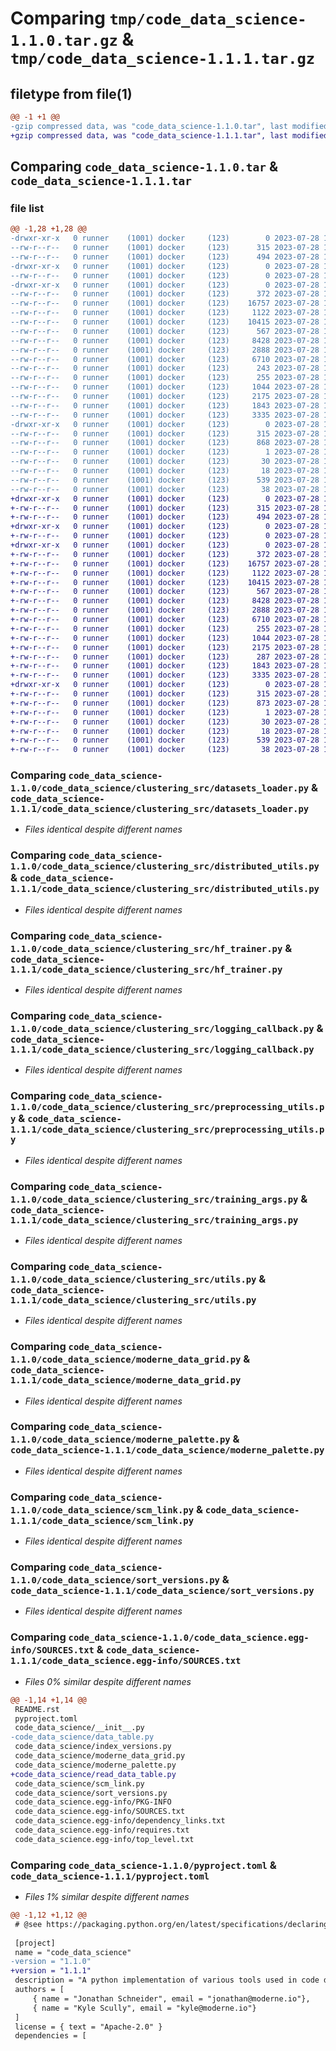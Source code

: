 # Comparing `tmp/code_data_science-1.1.0.tar.gz` & `tmp/code_data_science-1.1.1.tar.gz`

## filetype from file(1)

```diff
@@ -1 +1 @@
-gzip compressed data, was "code_data_science-1.1.0.tar", last modified: Fri Jul 28 18:19:35 2023, max compression
+gzip compressed data, was "code_data_science-1.1.1.tar", last modified: Fri Jul 28 19:40:23 2023, max compression
```

## Comparing `code_data_science-1.1.0.tar` & `code_data_science-1.1.1.tar`

### file list

```diff
@@ -1,28 +1,28 @@
-drwxr-xr-x   0 runner    (1001) docker     (123)        0 2023-07-28 18:19:35.742563 code_data_science-1.1.0/
--rw-r--r--   0 runner    (1001) docker     (123)      315 2023-07-28 18:19:35.742563 code_data_science-1.1.0/PKG-INFO
--rw-r--r--   0 runner    (1001) docker     (123)      494 2023-07-28 18:19:16.000000 code_data_science-1.1.0/README.rst
-drwxr-xr-x   0 runner    (1001) docker     (123)        0 2023-07-28 18:19:35.734562 code_data_science-1.1.0/code_data_science/
--rw-r--r--   0 runner    (1001) docker     (123)        0 2023-07-28 18:19:16.000000 code_data_science-1.1.0/code_data_science/__init__.py
-drwxr-xr-x   0 runner    (1001) docker     (123)        0 2023-07-28 18:19:35.742563 code_data_science-1.1.0/code_data_science/clustering_src/
--rw-r--r--   0 runner    (1001) docker     (123)      372 2023-07-28 18:19:16.000000 code_data_science-1.1.0/code_data_science/clustering_src/constants.py
--rw-r--r--   0 runner    (1001) docker     (123)    16757 2023-07-28 18:19:16.000000 code_data_science-1.1.0/code_data_science/clustering_src/datasets_loader.py
--rw-r--r--   0 runner    (1001) docker     (123)     1122 2023-07-28 18:19:16.000000 code_data_science-1.1.0/code_data_science/clustering_src/distributed_utils.py
--rw-r--r--   0 runner    (1001) docker     (123)    10415 2023-07-28 18:19:16.000000 code_data_science-1.1.0/code_data_science/clustering_src/hf_trainer.py
--rw-r--r--   0 runner    (1001) docker     (123)      567 2023-07-28 18:19:16.000000 code_data_science-1.1.0/code_data_science/clustering_src/logging_callback.py
--rw-r--r--   0 runner    (1001) docker     (123)     8428 2023-07-28 18:19:16.000000 code_data_science-1.1.0/code_data_science/clustering_src/preprocessing_utils.py
--rw-r--r--   0 runner    (1001) docker     (123)     2888 2023-07-28 18:19:16.000000 code_data_science-1.1.0/code_data_science/clustering_src/training_args.py
--rw-r--r--   0 runner    (1001) docker     (123)     6710 2023-07-28 18:19:16.000000 code_data_science-1.1.0/code_data_science/clustering_src/utils.py
--rw-r--r--   0 runner    (1001) docker     (123)      243 2023-07-28 18:19:16.000000 code_data_science-1.1.0/code_data_science/data_table.py
--rw-r--r--   0 runner    (1001) docker     (123)      255 2023-07-28 18:19:16.000000 code_data_science-1.1.0/code_data_science/index_versions.py
--rw-r--r--   0 runner    (1001) docker     (123)     1044 2023-07-28 18:19:16.000000 code_data_science-1.1.0/code_data_science/moderne_data_grid.py
--rw-r--r--   0 runner    (1001) docker     (123)     2175 2023-07-28 18:19:16.000000 code_data_science-1.1.0/code_data_science/moderne_palette.py
--rw-r--r--   0 runner    (1001) docker     (123)     1843 2023-07-28 18:19:16.000000 code_data_science-1.1.0/code_data_science/scm_link.py
--rw-r--r--   0 runner    (1001) docker     (123)     3335 2023-07-28 18:19:16.000000 code_data_science-1.1.0/code_data_science/sort_versions.py
-drwxr-xr-x   0 runner    (1001) docker     (123)        0 2023-07-28 18:19:35.738563 code_data_science-1.1.0/code_data_science.egg-info/
--rw-r--r--   0 runner    (1001) docker     (123)      315 2023-07-28 18:19:35.000000 code_data_science-1.1.0/code_data_science.egg-info/PKG-INFO
--rw-r--r--   0 runner    (1001) docker     (123)      868 2023-07-28 18:19:35.000000 code_data_science-1.1.0/code_data_science.egg-info/SOURCES.txt
--rw-r--r--   0 runner    (1001) docker     (123)        1 2023-07-28 18:19:35.000000 code_data_science-1.1.0/code_data_science.egg-info/dependency_links.txt
--rw-r--r--   0 runner    (1001) docker     (123)       30 2023-07-28 18:19:35.000000 code_data_science-1.1.0/code_data_science.egg-info/requires.txt
--rw-r--r--   0 runner    (1001) docker     (123)       18 2023-07-28 18:19:35.000000 code_data_science-1.1.0/code_data_science.egg-info/top_level.txt
--rw-r--r--   0 runner    (1001) docker     (123)      539 2023-07-28 18:19:16.000000 code_data_science-1.1.0/pyproject.toml
--rw-r--r--   0 runner    (1001) docker     (123)       38 2023-07-28 18:19:35.742563 code_data_science-1.1.0/setup.cfg
+drwxr-xr-x   0 runner    (1001) docker     (123)        0 2023-07-28 19:40:23.630113 code_data_science-1.1.1/
+-rw-r--r--   0 runner    (1001) docker     (123)      315 2023-07-28 19:40:23.630113 code_data_science-1.1.1/PKG-INFO
+-rw-r--r--   0 runner    (1001) docker     (123)      494 2023-07-28 19:40:06.000000 code_data_science-1.1.1/README.rst
+drwxr-xr-x   0 runner    (1001) docker     (123)        0 2023-07-28 19:40:23.630113 code_data_science-1.1.1/code_data_science/
+-rw-r--r--   0 runner    (1001) docker     (123)        0 2023-07-28 19:40:06.000000 code_data_science-1.1.1/code_data_science/__init__.py
+drwxr-xr-x   0 runner    (1001) docker     (123)        0 2023-07-28 19:40:23.630113 code_data_science-1.1.1/code_data_science/clustering_src/
+-rw-r--r--   0 runner    (1001) docker     (123)      372 2023-07-28 19:40:06.000000 code_data_science-1.1.1/code_data_science/clustering_src/constants.py
+-rw-r--r--   0 runner    (1001) docker     (123)    16757 2023-07-28 19:40:06.000000 code_data_science-1.1.1/code_data_science/clustering_src/datasets_loader.py
+-rw-r--r--   0 runner    (1001) docker     (123)     1122 2023-07-28 19:40:06.000000 code_data_science-1.1.1/code_data_science/clustering_src/distributed_utils.py
+-rw-r--r--   0 runner    (1001) docker     (123)    10415 2023-07-28 19:40:06.000000 code_data_science-1.1.1/code_data_science/clustering_src/hf_trainer.py
+-rw-r--r--   0 runner    (1001) docker     (123)      567 2023-07-28 19:40:06.000000 code_data_science-1.1.1/code_data_science/clustering_src/logging_callback.py
+-rw-r--r--   0 runner    (1001) docker     (123)     8428 2023-07-28 19:40:06.000000 code_data_science-1.1.1/code_data_science/clustering_src/preprocessing_utils.py
+-rw-r--r--   0 runner    (1001) docker     (123)     2888 2023-07-28 19:40:06.000000 code_data_science-1.1.1/code_data_science/clustering_src/training_args.py
+-rw-r--r--   0 runner    (1001) docker     (123)     6710 2023-07-28 19:40:06.000000 code_data_science-1.1.1/code_data_science/clustering_src/utils.py
+-rw-r--r--   0 runner    (1001) docker     (123)      255 2023-07-28 19:40:06.000000 code_data_science-1.1.1/code_data_science/index_versions.py
+-rw-r--r--   0 runner    (1001) docker     (123)     1044 2023-07-28 19:40:06.000000 code_data_science-1.1.1/code_data_science/moderne_data_grid.py
+-rw-r--r--   0 runner    (1001) docker     (123)     2175 2023-07-28 19:40:06.000000 code_data_science-1.1.1/code_data_science/moderne_palette.py
+-rw-r--r--   0 runner    (1001) docker     (123)      287 2023-07-28 19:40:06.000000 code_data_science-1.1.1/code_data_science/read_data_table.py
+-rw-r--r--   0 runner    (1001) docker     (123)     1843 2023-07-28 19:40:06.000000 code_data_science-1.1.1/code_data_science/scm_link.py
+-rw-r--r--   0 runner    (1001) docker     (123)     3335 2023-07-28 19:40:06.000000 code_data_science-1.1.1/code_data_science/sort_versions.py
+drwxr-xr-x   0 runner    (1001) docker     (123)        0 2023-07-28 19:40:23.630113 code_data_science-1.1.1/code_data_science.egg-info/
+-rw-r--r--   0 runner    (1001) docker     (123)      315 2023-07-28 19:40:23.000000 code_data_science-1.1.1/code_data_science.egg-info/PKG-INFO
+-rw-r--r--   0 runner    (1001) docker     (123)      873 2023-07-28 19:40:23.000000 code_data_science-1.1.1/code_data_science.egg-info/SOURCES.txt
+-rw-r--r--   0 runner    (1001) docker     (123)        1 2023-07-28 19:40:23.000000 code_data_science-1.1.1/code_data_science.egg-info/dependency_links.txt
+-rw-r--r--   0 runner    (1001) docker     (123)       30 2023-07-28 19:40:23.000000 code_data_science-1.1.1/code_data_science.egg-info/requires.txt
+-rw-r--r--   0 runner    (1001) docker     (123)       18 2023-07-28 19:40:23.000000 code_data_science-1.1.1/code_data_science.egg-info/top_level.txt
+-rw-r--r--   0 runner    (1001) docker     (123)      539 2023-07-28 19:40:06.000000 code_data_science-1.1.1/pyproject.toml
+-rw-r--r--   0 runner    (1001) docker     (123)       38 2023-07-28 19:40:23.630113 code_data_science-1.1.1/setup.cfg
```

### Comparing `code_data_science-1.1.0/code_data_science/clustering_src/datasets_loader.py` & `code_data_science-1.1.1/code_data_science/clustering_src/datasets_loader.py`

 * *Files identical despite different names*

### Comparing `code_data_science-1.1.0/code_data_science/clustering_src/distributed_utils.py` & `code_data_science-1.1.1/code_data_science/clustering_src/distributed_utils.py`

 * *Files identical despite different names*

### Comparing `code_data_science-1.1.0/code_data_science/clustering_src/hf_trainer.py` & `code_data_science-1.1.1/code_data_science/clustering_src/hf_trainer.py`

 * *Files identical despite different names*

### Comparing `code_data_science-1.1.0/code_data_science/clustering_src/logging_callback.py` & `code_data_science-1.1.1/code_data_science/clustering_src/logging_callback.py`

 * *Files identical despite different names*

### Comparing `code_data_science-1.1.0/code_data_science/clustering_src/preprocessing_utils.py` & `code_data_science-1.1.1/code_data_science/clustering_src/preprocessing_utils.py`

 * *Files identical despite different names*

### Comparing `code_data_science-1.1.0/code_data_science/clustering_src/training_args.py` & `code_data_science-1.1.1/code_data_science/clustering_src/training_args.py`

 * *Files identical despite different names*

### Comparing `code_data_science-1.1.0/code_data_science/clustering_src/utils.py` & `code_data_science-1.1.1/code_data_science/clustering_src/utils.py`

 * *Files identical despite different names*

### Comparing `code_data_science-1.1.0/code_data_science/moderne_data_grid.py` & `code_data_science-1.1.1/code_data_science/moderne_data_grid.py`

 * *Files identical despite different names*

### Comparing `code_data_science-1.1.0/code_data_science/moderne_palette.py` & `code_data_science-1.1.1/code_data_science/moderne_palette.py`

 * *Files identical despite different names*

### Comparing `code_data_science-1.1.0/code_data_science/scm_link.py` & `code_data_science-1.1.1/code_data_science/scm_link.py`

 * *Files identical despite different names*

### Comparing `code_data_science-1.1.0/code_data_science/sort_versions.py` & `code_data_science-1.1.1/code_data_science/sort_versions.py`

 * *Files identical despite different names*

### Comparing `code_data_science-1.1.0/code_data_science.egg-info/SOURCES.txt` & `code_data_science-1.1.1/code_data_science.egg-info/SOURCES.txt`

 * *Files 0% similar despite different names*

```diff
@@ -1,14 +1,14 @@
 README.rst
 pyproject.toml
 code_data_science/__init__.py
-code_data_science/data_table.py
 code_data_science/index_versions.py
 code_data_science/moderne_data_grid.py
 code_data_science/moderne_palette.py
+code_data_science/read_data_table.py
 code_data_science/scm_link.py
 code_data_science/sort_versions.py
 code_data_science.egg-info/PKG-INFO
 code_data_science.egg-info/SOURCES.txt
 code_data_science.egg-info/dependency_links.txt
 code_data_science.egg-info/requires.txt
 code_data_science.egg-info/top_level.txt
```

### Comparing `code_data_science-1.1.0/pyproject.toml` & `code_data_science-1.1.1/pyproject.toml`

 * *Files 1% similar despite different names*

```diff
@@ -1,12 +1,12 @@
 # @see https://packaging.python.org/en/latest/specifications/declaring-project-metadata/
 
 [project]
 name = "code_data_science"
-version = "1.1.0"
+version = "1.1.1"
 description = "A python implementation of various tools used in code data science."
 authors = [
     { name = "Jonathan Schneider", email = "jonathan@moderne.io"},
     { name = "Kyle Scully", email = "kyle@moderne.io"}
 ]
 license = { text = "Apache-2.0" }
 dependencies = [
```

